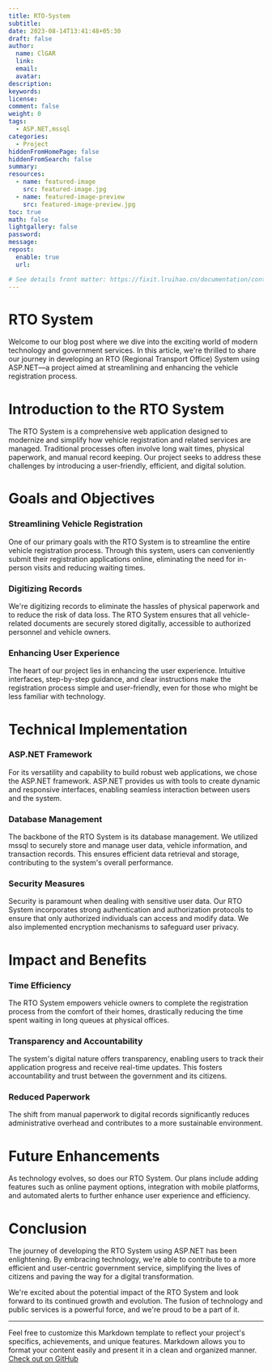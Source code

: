 ```yaml
---
title: RTO-System
subtitle:
date: 2023-08-14T13:41:48+05:30
draft: false
author:
  name: ClGAR
  link:
  email:
  avatar:
description:
keywords:
license:
comment: false
weight: 0
tags:
  - ASP.NET,mssql
categories:
  - Project
hiddenFromHomePage: false
hiddenFromSearch: false
summary:
resources:
  - name: featured-image
    src: featured-image.jpg
  - name: featured-image-preview
    src: featured-image-preview.jpg
toc: true
math: false
lightgallery: false
password:
message:
repost:
  enable: true
  url:

# See details front matter: https://fixit.lruihao.cn/documentation/content-management/introduction/#front-matter
---
```


<!--more-->

# RTO System

Welcome to our blog post where we dive into the exciting world of modern technology and government services. In this article, we're thrilled to share our journey in developing an RTO (Regional Transport Office) System using ASP.NET—a project aimed at streamlining and enhancing the vehicle registration process.

# Introduction to the RTO System

The RTO System is a comprehensive web application designed to modernize and simplify how vehicle registration and related services are managed. Traditional processes often involve long wait times, physical paperwork, and manual record keeping. Our project seeks to address these challenges by introducing a user-friendly, efficient, and digital solution.

# Goals and Objectives

### Streamlining Vehicle Registration

One of our primary goals with the RTO System is to streamline the entire vehicle registration process. Through this system, users can conveniently submit their registration applications online, eliminating the need for in-person visits and reducing waiting times.

### Digitizing Records

We're digitizing records to eliminate the hassles of physical paperwork and to reduce the risk of data loss. The RTO System ensures that all vehicle-related documents are securely stored digitally, accessible to authorized personnel and vehicle owners.

### Enhancing User Experience

The heart of our project lies in enhancing the user experience. Intuitive interfaces, step-by-step guidance, and clear instructions make the registration process simple and user-friendly, even for those who might be less familiar with technology.

# Technical Implementation

### ASP.NET Framework

For its versatility and capability to build robust web applications, we chose the ASP.NET framework. ASP.NET provides us with tools to create dynamic and responsive interfaces, enabling seamless interaction between users and the system.

### Database Management

The backbone of the RTO System is its database management. We utilized mssql to securely store and manage user data, vehicle information, and transaction records. This ensures efficient data retrieval and storage, contributing to the system's overall performance.

### Security Measures

Security is paramount when dealing with sensitive user data. Our RTO System incorporates strong authentication and authorization protocols to ensure that only authorized individuals can access and modify data. We also implemented encryption mechanisms to safeguard user privacy.

# Impact and Benefits

### Time Efficiency

The RTO System empowers vehicle owners to complete the registration process from the comfort of their homes, drastically reducing the time spent waiting in long queues at physical offices.

### Transparency and Accountability

The system's digital nature offers transparency, enabling users to track their application progress and receive real-time updates. This fosters accountability and trust between the government and its citizens.

### Reduced Paperwork

The shift from manual paperwork to digital records significantly reduces administrative overhead and contributes to a more sustainable environment.

# Future Enhancements

As technology evolves, so does our RTO System. Our plans include adding features such as online payment options, integration with mobile platforms, and automated alerts to further enhance user experience and efficiency.

# Conclusion

The journey of developing the RTO System using ASP.NET has been enlightening. By embracing technology, we're able to contribute to a more efficient and user-centric government service, simplifying the lives of citizens and paving the way for a digital transformation.

We're excited about the potential impact of the RTO System and look forward to its continued growth and evolution. The fusion of technology and public services is a powerful force, and we're proud to be a part of it.

---

Feel free to customize this Markdown template to reflect your project's specifics, achievements, and unique features. Markdown allows you to format your content easily and present it in a clean and organized manner.
[Check out on GitHub](https://github.com/ClGAR/RTO_system)
